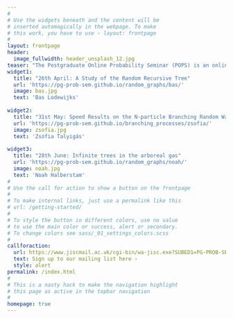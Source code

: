 ```yaml
---
#
# Use the widgets beneath and the content will be
# inserted automagically in the webpage. To make
# this work, you have to use › layout: frontpage
#
layout: frontpage
header:
  image_fullwidth: header_unsplash_12.jpg
teaser: "The Postgraduate Online Probability Seminar (POPS) is an online platform for doctoral students and post-docs from all over the world to present and promote their research to a global audience in areas related to probability and its applications."
widget1:
  title: "26th April: A Study of the Random Recursive Tree"
  url: 'https://pg-prob-sem.github.io/random_graphs/bas/'
  image: bas.jpg
  text: 'Bas Lodewijks'
  
widget2:
  title: "31st May: Speed Results on the N-particle Branching Random Walk"
  url: 'https://pg-prob-sem.github.io/branching_processes/zsofia/'
  image: zsofia.jpg
  text: 'Zsófia Talyigás'
  
widget3:
  title: "28th June: Infinite trees in the arboreal gas"
  url: 'https://pg-prob-sem.github.io/random_graphs/noah/'
  image: noah.jpg
  text: 'Noah Halberstam'
#
# Use the call for action to show a button on the frontpage
#
# To make internal links, just use a permalink like this
# url: /getting-started/
#
# To style the button in different colors, use no value
# to use the main color or success, alert or secondary.
# To change colors see sass/_01_settings_colors.scss
#
callforaction:
  url: https://www.jiscmail.ac.uk/cgi-bin/wa-jisc.exe?SUBED1=PG-PROB-SEM&A=1
  text: Sign up to our mailing list here ›
  style: alert
permalink: /index.html
#
# This is a nasty hack to make the navigation highlight
# this page as active in the topbar navigation
#
homepage: true
---
```


